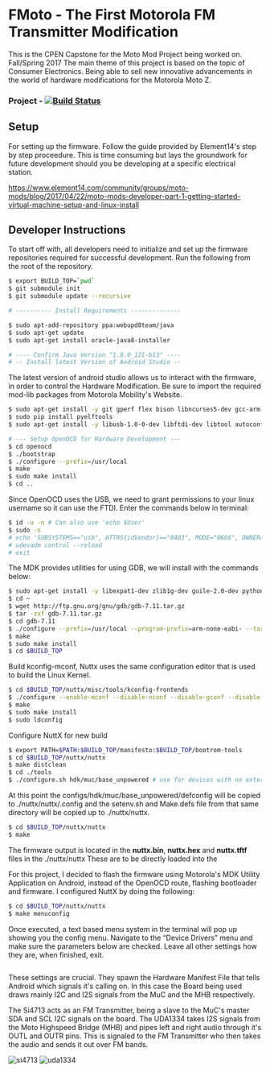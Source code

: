 # FMoto - The First Motorola FM Transmitter Modification
This is the CPEN Capstone for the Moto Mod Project being worked on. Fall/Spring 2017
The main theme of this project is based on the topic of Consumer Electronics. Being able to sell new innovative advancements in the world of hardware modifications for the Motorola Moto Z.

### Project - [![Build Status](https://travis-ci.org/vixadd/FMoto.svg?branch=master)](https://travis-ci.org/vixadd/FMoto)

## Setup
For setting up the firmware. Follow the guide provided by Element14's step by step proceedure.
This is time consuming but lays the groundwork for future development should you be developing at a specific electrical station.

https://www.element14.com/community/groups/moto-mods/blog/2017/04/22/moto-mods-developer-part-1-getting-started-virtual-machine-setup-and-linux-install

## Developer Instructions
To start off with, all developers need to initialize and set up the firmware repositories required for successful development.
Run the following from the root of the repository.
```bash
$ export BUILD_TOP=`pwd`
$ git submodule init
$ git submodule update --recursive

# ---------- Install Requirements --------------

$ sudo apt-add-repository ppa:webupd8team/java
$ sudo apt-get update
$ sudo apt-get install oracle-java8-installer

# ---- Confirm Java Version "1.8.0_121-b13" ---- 
# -- Install latest Version of Android Studio --
```
The latest version of android studio allows us to interact with the firmware, in order to control the Hardware Modification.
Be sure to import the required mod-lib packages from Motorola Mobility's Website.


```bash
$ sudo apt-get install -y git gperf flex bison libncurses5-dev gcc-arm-none-eabi python-pip
$ sudo pip install pyelftools
$ sudo apt-get install -y libusb-1.0-0-dev libftdi-dev libtool autoconf texinfo

# --- Setup OpenOCD for Hardware Development ---
$ cd openocd
$ ./bootstrap
$ ./configure --prefix=/usr/local
$ make
$ sudo make install
$ cd ..
```
Since OpenOCD uses the USB, we need to grant permissions to your linux username so it can use the FTDI. Enter the commands below in terminal:

```bash
$ id -u -n # Can also use 'echo $User'
$ sudo -s
# echo 'SUBSYSTEMS=="usb", ATTRS{idVendor}=="0403", MODE="0666", OWNER="<user name>"'  >> /etc/udev/rules.d/20-ftdi.rules
# udevadm control --reload
# exit
```
The MDK provides utilities for using GDB, we will install with the commands below:
```bash
$ sudo apt-get install -y libexpat1-dev zlib1g-dev guile-2.0-dev python2.7-dev
$ cd ~
$ wget http://ftp.gnu.org/gnu/gdb/gdb-7.11.tar.gz
$ tar -zxf gdb-7.11.tar.gz
$ cd gdb-7.11
$ ./configure --prefix=/usr/local --program-prefix=arm-none-eabi- --target=arm-none-eabi --with-python --with-guile
$ make
$ sudo make install
$ cd $BUILD_TOP
```
Build kconfig-mconf, Nuttx uses the same configuration editor that is used to build the Linux Kernel.
```bash
$ cd $BUILD_TOP/nuttx/misc/tools/kconfig-frontends
$ ./configure --enable-mconf --disable-nconf --disable-gconf --disable-qconf
$ make
$ sudo make install
$ sudo ldconfig
```
Configure NuttX for new build
```bash
$ export PATH=$PATH:$BUILD_TOP/manifesto:$BUILD_TOP/bootrom-tools
$ cd $BUILD_TOP/nuttx/nuttx
$ make distclean
$ cd ./tools
$ ./configure.sh hdk/muc/base_unpowered # use for devices with no external battery.
```
At this point the configs/hdk/muc/base_unpowered/defconfig will be copied to ./nuttx/nuttx/.config and the setenv.sh and Make.defs file from that same directory will be copied up to ./nuttx/nuttx.

```bash
$ cd $BUILD_TOP/nuttx/nuttx
$ make
```
The firmware output is located in the <b>nuttx.bin</b>, <b>nuttx.hex</b> and <b>nuttx.tftf</b> files in the ./nuttx/nuttx
These are to be directly loaded into the 

For this project, I decided to flash the firmware using Motorola's MDK Utility Application on Android, instead of the OpenOCD route, flashing bootloader and firmware.
I configured NuttX by doing the following:
```bash
$ cd $BUILD_TOP/nuttx/nuttx
$ make menuconfig

```
Once executed, a text based menu system in the terminal will pop up showing you the config menu. 
Navigate to the “Device Drivers” menu and make sure the parameters below are checked. Leave all other settings how they are, when finished, exit.

```

```

These settings are crucial. They spawn the Hardware Manifest File that tells Android which signals it's calling on.
In this case the Board being used draws mainly I2C and I2S signals from the MuC and the MHB respectively.

The Si4713 acts as an FM Transmitter, being a slave to the MuC's master SDA and SCL I2C signals on the board. The UDA1334 takes I2S signals from the Moto Highspeed Bridge (MHB) and pipes left and right audio through it's OUTL and OUTR pins. This is signaled to the FM Transmitter who then takes the audio and sends it out over FM bands.

![si4713](https://user-images.githubusercontent.com/9141655/38448629-96c1d5b2-39d3-11e8-9318-8f572005288a.png)
![uda1334](https://user-images.githubusercontent.com/9141655/38448631-9b011098-39d3-11e8-9ce0-36575dc5adf0.png)

